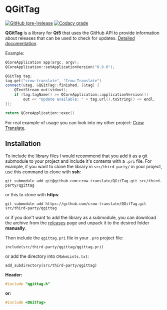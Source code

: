 # QGitTag

[![GitHub (pre-)release](https://img.shields.io/github/release/crow-translate/QGitTag/all.svg)](https://github.com/crow-translate/QGitTag/releases)
[![Codacy grade](https://img.shields.io/codacy/grade/7f0c4a716e5c48a4a02f0063af77c025.svg)](https://app.codacy.com/project/crow-translate/QGitTag/dashboard)

**QGitTag** is a library for **Qt5** that uses the GitHub API to provide information about releases that can be used to check for updates. [Detailed documentation](docs/QGitTag.md "Class documentation").

Example:

```cpp
QCoreApplication app(argc, argv);
QCoreApplication::setApplicationVersion("0.9.0");

QGitTag tag;
tag.get("crow-translate", "Crow-Translate")
connect(&tag, &QGitTag::finished, [&tag] {
    QTextStream out(stdout);
    if (tag.tagName() >= QCoreApplication::applicationVersion())
        out << "Update available: " + tag.url().toString() << endl;
});

return QCoreApplication::exec()
```

For real example of usage you can look into my other project: [Crow Translate](https://github.com/crow-translate/crow-translate "A simple and lightweight translator that allows to translate and say the selected text using the Google Translate API").

## Installation

To include the library files I would recommend that you add it as a git submodule to your project and include it's contents with a `.pri` file. For example, if you want to clone the library in `src/third-party/` in your project, use this command to clone with **ssh**:

`git submodule add git@github.com:crow-translate/QGitTag.git src/third-party/qgittag`

or this to clone with **https**:

`git submodule add https://github.com/crow-translate/QGitTag.git src/third-party/qgittag`

or if you don't want to add the library as a submodule, you can download the archive from the [releases](https://github.com/crow-translate/QGitTag/releases) page and unpack it to the desired folder **manually**.

Then include the `qgittag.pri` file in your `.pro` project file:

`include(src/third-party/qgittag/qgittag.pri)`

or add the directory into `CMakeLists.txt`:

`add_subdirectory(src/third-party/qgittag)`

**Header:**

```cpp
#include "qgittag.h"
```

**or:**

```cpp
#include <QGitTag>
```
